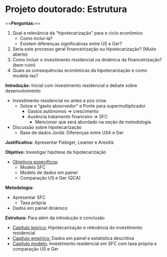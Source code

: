 # Projeto doutorado: Estrutura

==**Perguntas:**== 

1. Qual a relevância da “hipotecarização” para o ciclo econômico
   - Como incluí-la?
   - Existem diferenças significativas entre US e Ger?
2. Seria este processo geral financeirização ou hipotecarização? (Muito aberto)
3. Como incluir o investimento residencial na dinâmica da financeirização? (bem ruim)
4. Quais as consequências econômicas da hipotecarização e como modelá-las?

**Introdução:** Inicial com investimento residencial e debate sobre desenvolvimento

- Investimento residencial no antes e pós crise. 
  - Solow e “gasto absorvedor” e Ponte para supermultiplicador
    - Gastos autônomos $\Rightarrow$ crescimento
    - Ausência tratamento financeiro $\Rightarrow$ SFC
      - Mencionar que será abordado na seção de metodologia
- Discussão sobre hipotecarização
  - Base de dados Jordá: Diferenças entre USA e Ger

**Justificativa:** Apresentar Fiebiger, Leamer e Aresitis

**Objetivo:** Investigar hipótese da hipotecarização

- <u>Objetivos específicos</u>:
  - Modelo SFC
  - Modelo de dados em painel
  - Comparação US e Ger (QCA)

**Metodologia:**

- Apresentar SFC
  - Taxa própria
- Dados em painel dinâmico

**Estrutura:** Para além da introdução e conclusão

- <u>Capítulo teórico:</u> Hipotecarização e relevância do investimento residencial
- <u>Capítulo empírico:</u> Dados em painel e estatística descritiva
- <u>Capítulo modelo:</u> Investimento residencial em SFC com taxa própria e comparação US e Ger